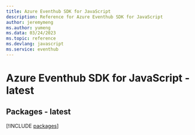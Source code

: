 ```yaml
---
title: Azure Eventhub SDK for JavaScript
description: Reference for Azure Eventhub SDK for JavaScript
author: jeremymeng
ms.author: yumeng
ms.data: 03/24/2023
ms.topic: reference
ms.devlang: javascript
ms.service: eventhub
---
```

# Azure Eventhub SDK for JavaScript - latest
## Packages - latest
[!INCLUDE [packages](eventhub-index.md)]